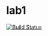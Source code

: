 # lab1

[![Build Status](https://travis-ci.com/itmo-java-basics-2020/task-1-GooDroNchik.svg?branch=master)](https://travis-ci.com/itmo-java-basics-2020/task-1-GooDroNchik)
